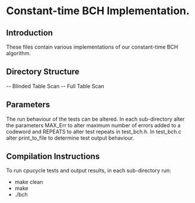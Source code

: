 # Constant-time BCH Implementation.
## Introduction
These files contain various implementations of our constant-time BCH algorithm.

## Directory Structure
-- Blinded Table Scan
-- Full Table Scan

## Parameters
The run behaviour of the tests can be altered. In each sub-directory alter the parameters MAX_Err to alter maximum number of errors added to a codeword and REPEATS to alter test repeats in test_bch.h. In test_bch.c alter print_to_file to determine test output behaviour.

## Compilation Instructions
To run cpucycle tests and output results, in each sub-directory run:
* make clean
* make
* ./bch